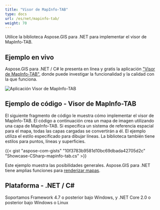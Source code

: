 ```yaml
---
title: "Visor de MapInfo-TAB"
type: docs
url: /es/net/mapinfo-tab/
weight: 70
---
```


Utilice la biblioteca Aspose.GIS para .NET para implementar el visor de MapInfo-TAB.

## **Ejemplo en vivo**

Aspose.GIS para .NET / C# le presenta en línea y gratis la aplicación ["Visor de MapInfo-TAB"](https://products.aspose.app/gis/viewer/mapinfo-tab), donde puede investigar la funcionalidad y la calidad con la que funciona.

![Aplicación Visor de MapInfo-TAB](viewer.png)

## **Ejemplo de código - Visor de MapInfo-TAB**

El siguiente fragmento de código le muestra cómo implementar el visor de MapInfo-TAB. El código a continuación crea un mapa de imagen utilizando una capa de MapInfo-TAB. Si especifica un sistema de referencia espacial para el mapa, todas las capas cargadas se convertirán a él.
El ejemplo utiliza el estilo especificado para dibujar líneas. La biblioteca también tiene estilos para puntos, líneas y superficies.

{{< gist "aspose-com-gists" "10f3783b9581d10bc69dbada42705d2c" "Showcase-CSharp-mapinfo-tab.cs" >}}

Este ejemplo muestra las posibilidades generales. Aspose.GIS para .NET tiene amplias funciones para [renderizar mapas](https://docs.aspose.com/gis/net/map-rendering/).

## **Plataforma - .NET / C#**

Soportamos Framework 4.7 o posterior bajo Windows, y .NET Core 2.0 o posterior bajo Windows o Linux
